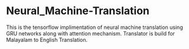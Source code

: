 # Neural_Machine-Translation

This is the tensorflow implimentation of neural machine translation using GRU networks along with attention mechanism. Translator is build for Malayalam to English Translation. 
